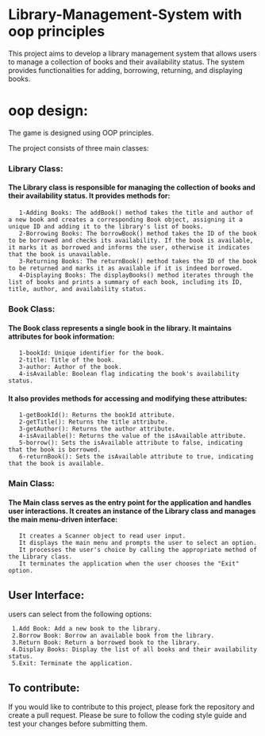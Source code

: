# Library-Management-System with oop principles


This project aims to develop a library management system that allows users to manage a collection of books and their availability status. The system provides functionalities for adding, borrowing, returning, and displaying books.

# oop design:
The game is designed using OOP principles.

The project consists of three main classes:
### Library Class:
#### The Library class is responsible for managing the collection of books and their availability status. It provides methods for:
       1-Adding Books: The addBook() method takes the title and author of a new book and creates a corresponding Book object, assigning it a unique ID and adding it to the library's list of books.
       2-Borrowing Books: The borrowBook() method takes the ID of the book to be borrowed and checks its availability. If the book is available, it marks it as borrowed and informs the user, otherwise it indicates that the book is unavailable.
       3-Returning Books: The returnBook() method takes the ID of the book to be returned and marks it as available if it is indeed borrowed.
       4-Displaying Books: The displayBooks() method iterates through the list of books and prints a summary of each book, including its ID, title, author, and availability status.
### Book Class:
#### The Book class represents a single book in the library. It maintains attributes for book information:
       1-bookId: Unique identifier for the book.
       2-title: Title of the book.
       3-author: Author of the book.
       4-isAvailable: Boolean flag indicating the book's availability status.
#### It also provides methods for accessing and modifying these attributes:
       1-getBookId(): Returns the bookId attribute.
       2-getTitle(): Returns the title attribute.
       3-getAuthor(): Returns the author attribute.
       4-isAvailable(): Returns the value of the isAvailable attribute.
       5-borrow(): Sets the isAvailable attribute to false, indicating that the book is borrowed.
       6-returnBook(): Sets the isAvailable attribute to true, indicating that the book is available.

### Main Class:
#### The Main class serves as the entry point for the application and handles user interactions. It creates an instance of the Library class and manages the main menu-driven interface:
       It creates a Scanner object to read user input.
       It displays the main menu and prompts the user to select an option.
       It processes the user's choice by calling the appropriate method of the Library class.
       It terminates the application when the user chooses the "Exit" option.

## User Interface:
users can select from the following options:

     1.Add Book: Add a new book to the library.
     2.Borrow Book: Borrow an available book from the library.
     3.Return Book: Return a borrowed book to the library.
     4.Display Books: Display the list of all books and their availability status.
     5.Exit: Terminate the application.

## To contribute:
If you would like to contribute to this project, please fork the repository and create a pull request. Please be sure to follow the coding style guide and test your changes before submitting them.


